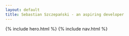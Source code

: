 ```yaml
---
layout: default
title: Sebastian Szczepański - an aspiring developer
---
```


{% include hero.html %}
{% include nav.html %}

<section class="section">
    <a class="section__anchor" name="posts"></a>
</section>
<section class="section">
    <a class="section__anchor" name="about-me"></a>
</section>
<section class="section">
    <a class="section__anchor" name="contact-me"></a>
</section>